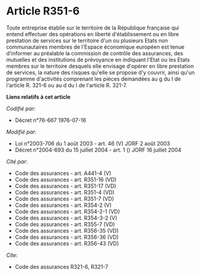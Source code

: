 # Article R351-6

Toute entreprise établie sur le territoire de la République française qui entend effectuer des opérations en liberté
d'établissement ou en libre prestation de services sur le territoire d'un ou plusieurs Etats non communautaires membres de
l'Espace économique européen est tenue d'informer au préalable la commission de contrôle des assurances, des mutuelles et des
institutions de prévoyance en indiquant l'Etat ou les Etats membres sur le territoire desquels elle envisage d'opérer en
libre prestation de services, la nature des risques qu'elle se propose d'y couvrir, ainsi qu'un programme d'activités
comprenant les pièces demandées au g du I de l'article R. 321-6 ou au d du I de l'article R. 321-7.

**Liens relatifs à cet article**

_Codifié par_:

  - Décret n°76-667 1976-07-16

_Modifié par_:

  - Loi n°2003-706 du 1 août 2003 - art. 46 (V) JORF 2 août 2003
  - Décret n°2004-693 du 15 juillet 2004 - art. 1 () JORF 16 juillet 2004

_Cité par_:

  - Code des assurances - art. A441-4 (V)
  - Code des assurances - art. R351-16 (VD)
  - Code des assurances - art. R351-17 (VD)
  - Code des assurances - art. R351-4 (VD)
  - Code des assurances - art. R351-7 (VD)
  - Code des assurances - art. R354-2 (V)
  - Code des assurances - art. R354-2-1 (VD)
  - Code des assurances - art. R354-3-2 (V)
  - Code des assurances - art. R355-7 (VD)
  - Code des assurances - art. R356-35 (VD)
  - Code des assurances - art. R356-36 (VD)
  - Code des assurances - art. R356-43 (VD)

_Cite_:

  - Code des assurances R321-6, R321-7
